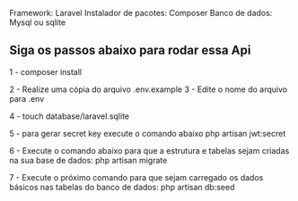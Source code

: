Framework: Laravel 
Instalador de pacotes: Composer
Banco de dados: Mysql ou sqlite

## Siga os passos abaixo para rodar essa Api 

1 - composer install

2 - Realize uma cópia do arquivo .env.example
3 - Edite o nome do arquivo para .env 

4 - touch database/laravel.sqlite

5 - para gerar secret key execute o comando abaixo 
php artisan jwt:secret 
 
6 - Execute o comando abaixo para que a estrutura e tabelas sejam criadas na sua base de dados:
php artisan migrate

7 - Execute o próximo comando para que sejam carregado os dados básicos
nas tabelas do banco de dados:
php artisan db:seed
